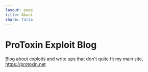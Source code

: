 ```yaml
---
layout: page
title: About
share: false
---
```


# ProToxin Exploit Blog

Blog about exploits and write ups that don't quite fit my main site, https://protoxin.net
